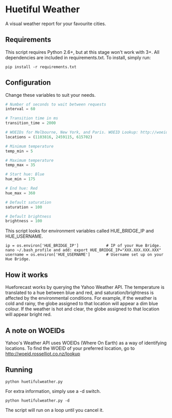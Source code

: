 # Huetiful Weather
A visual weather report for your favourite cities.

## Requirements
This script requires Python 2.6+, but at this stage won't work with 3+. All dependencies are included in requirements.txt. To install, simply run:

```pip install -r requirements.txt```

## Configuration
Change these variables to suit your needs.

```python
# Number of seconds to wait between requests
interval = 60

# Transition time in ms
transition_time = 2000

# WOEIDs for Melbourne, New York, and Paris. WOEID Lookup: http://woeid.rosselliot.co.nz/lookup
locations = (1103816, 2459115, 615702)

# Minimum temperature
temp_min = 5

# Maximum temperature
temp_max = 35

# Start hue: Blue
hue_min = 175

# End hue: Red
hue_max = 360

# Default saturation
saturation = 100

# Default brightness
brightness = 100

```

This script looks for environment variables called HUE_BRIDGE_IP and HUE_USERNAME.
```
ip = os.environ['HUE_BRIDGE_IP']            # IP of your Hue Bridge. nano ~/.bash_profile and add: export HUE_BRIDGE_IP="XXX.XXX.XXX.XXX"
username = os.environ['HUE_USERNAME']       # Username set up on your Hue Bridge.
```

## How it works
Hueforecast works by querying the Yahoo Weather API. The temperature is translated to a hue between blue and red, and saturation/brightness is affected by the environmental conditions. For example, if the weather is cold and rainy, the globe assigned to that location will appear a dim blue colour. If the weather is hot and clear, the globe assigned to that location will appear bright red.

## A note on WOEIDs
Yahoo's Weather API uses WOEIDs (Where On Earth) as a way of identifying locations. To find the WOEID of your preferred location, go to http://woeid.rosselliot.co.nz/lookup

## Running
```python huetifulweather.py```

For extra information, simply use a -d switch.

```python huetifulweather.py -d```

The script will run on a loop until you cancel it.
